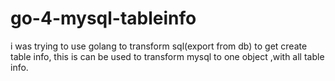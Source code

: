 go-4-mysql-tableinfo
====================

i was trying to use golang to transform sql(export from db) to get create table info, this is can be used to transform mysql to one object ,with all table info.
